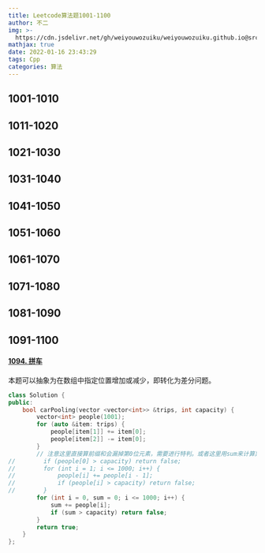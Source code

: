 ```yaml
---
title: Leetcode算法题1001-1100
author: 不二
img: >-
  https://cdn.jsdelivr.net/gh/weiyouwozuiku/weiyouwozuiku.github.io@src/source/_posts/PageImg/算法/Leetcode算法题1001-1100.jpeg
mathjax: true
date: 2022-01-16 23:43:29
tags: Cpp
categories: 算法
---
```


## 1001-1010
## 1011-1020
## 1021-1030
## 1031-1040
## 1041-1050
## 1051-1060
## 1061-1070
## 1071-1080
## 1081-1090

## 1091-1100

#### [1094. 拼车](https://leetcode-cn.com/problems/car-pooling/)

本题可以抽象为在数组中指定位置增加或减少，即转化为差分问题。

```cpp
class Solution {
public:
    bool carPooling(vector <vector<int>> &trips, int capacity) {
        vector<int> people(1001);
        for (auto &item: trips) {
            people[item[1]] += item[0];
            people[item[2]] -= item[0];
        }
        // 注意这里直接算前缀和会漏掉第0位元素，需要进行特判。或者这里用sum来计算累加和直接比较
//        if (people[0] > capacity) return false;
//        for (int i = 1; i <= 1000; i++) {
//            people[i] += people[i - 1];
//            if (people[i] > capacity) return false;
//        }
        for (int i = 0, sum = 0; i <= 1000; i++) {
            sum += people[i];
            if (sum > capacity) return false;
        }
        return true;
    }
};
```

